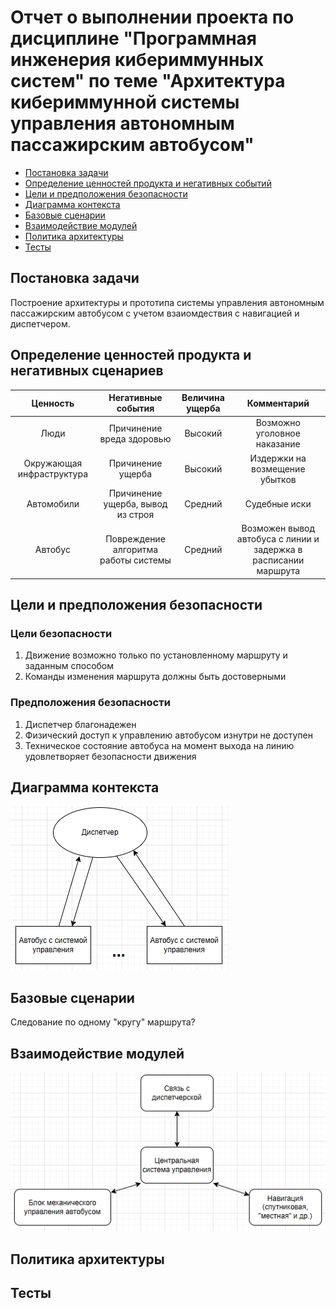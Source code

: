 # Отчет о выполнении проекта по дисциплине "Программная инженерия кибериммунных систем" по теме "Архитектура кибериммунной системы управления автономным пассажирским автобусом"

- [Постановка задачи](#постановка-задачи)
- [Определение ценностей продукта и негативных событий](#определение-ценностей-продукта-и-негативных-сценариев)
- [Цели и предположения безопасности](#цели-и-предположения-безопасности)
- [Диаграмма контекста](#диаграмма-контекста)
- [Базовые сценарии](#базовые-сценарии)
- [Взаимодействие модулей](#взаимодействие-модулей)
- [Политика архитектуры](#политика-архитектуры)
- [Тесты](#тесты)

## Постановка задачи
Построение архитектуры и прототипа системы управления автономным пассажирским автобусом с учетом взаиомдествия с навигацией и диспетчером.

## Определение ценностей продукта и негативных сценариев
| Ценность | Негативные события | Величина ущерба | Комментарий |
|:----------:|:----------:|:----------:|:----------:|
| Люди | Причинение вреда здоровью | Высокий | Возможно уголовное наказание |
| Окружающая инфраструктура | Причинение ущерба | Высокий | Издержки на возмещение убытков |
| Автомобили | Причинение ущерба, вывод из строя | Средний | Судебные иски |
| Автобус | Повреждение алгоритма работы системы | Средний | Возможен вывод автобуса с линии и задержка в расписании маршрута |

## Цели и предположения безопасности
### Цели безопасности
1.	Движение возможно только по установленному маршруту и заданным способом
2.	Команды изменения маршрута должны быть достоверными

### Предположения безопасности
1.	Диспетчер благонадежен
2.	Физический доступ к управлению автобусом изнутри не доступен
3.	Техническое состояние автобуса на момент выхода на линию удовлетворяет безопасности движения

## Диаграмма контекста
![Overview](images/overview.png)

## Базовые сценарии
Следование по одному "кругу" маршрута?

## Взаимодействие модулей
![Modules](images/modules.png)

## Политика архитектуры

## Тесты
